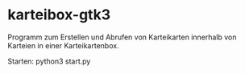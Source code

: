 # karteibox-gtk3
Programm zum Erstellen und Abrufen von Karteikarten innerhalb von Karteien in einer Karteikartenbox.

Starten: python3 start.py 
